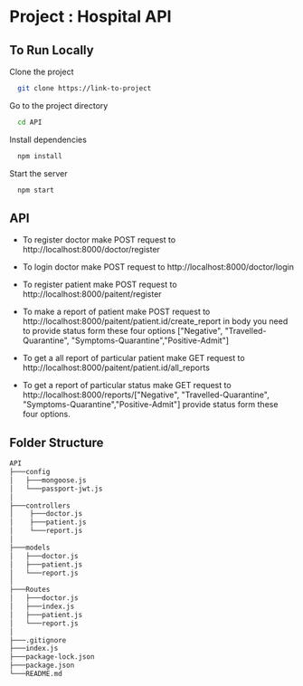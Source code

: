 # Project : Hospital API
## To Run Locally

Clone the project

```bash
  git clone https://link-to-project
```

Go to the project directory

```bash
  cd API
```

Install dependencies

```bash
  npm install
```

Start the server

```bash
  npm start
```
## API
- To register doctor make POST request to http://localhost:8000/doctor/register

- To login doctor make POST request to http://localhost:8000/doctor/login

- To register patient make POST request to http://localhost:8000/paitent/register

- To make a report of patient make POST request to http://localhost:8000/paitent/patient.id/create_report in body you need to provide status form these four options ["Negative", "Travelled-Quarantine", "Symptoms-Quarantine","Positive-Admit"]

- To get a all report of particular patient make GET request to http://localhost:8000/paitent/patient.id/all_reports

- To get a report of particular status make GET request to http://localhost:8000/reports/["Negative", "Travelled-Quarantine", "Symptoms-Quarantine","Positive-Admit"]
 provide status form these four options.

## Folder Structure

```bash
API            
├───config 
│   ├───mongoose.js
│   └───passport-jwt.js
│         
├───controllers
│    ├───doctor.js
│    ├───patient.js
│    └───report.js
│
├───models
│   ├───doctor.js
│   ├───patient.js
│   └───report.js
│  
├───Routes
│   ├───doctor.js
│   ├───index.js
│   ├───patient.js
│   └───report.js
│
├───.gitignore
├───index.js
├───package-lock.json
├───package.json
└───README.md

```